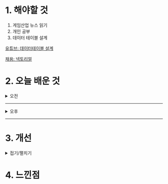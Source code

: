 
# 1. 해야할 것

1. 게임산업 뉴스 읽기 
2. 개인 공부  
3. 데이터 테이블 설계

[유튜브: 데이터테이블 설계](https://www.youtube.com/watch?v=X4dClLSaFB8)

[채용: 넥토리얼](https://career.nexon.com/user/recruit/member/postDetail?joinCorp=AG&reNo=20240237&currentPage=0)

# 2. 오늘 배운 것

<details>
<summary>오전</summary>

## 오늘의 뉴스
### 
</details>

****

<details>
<summary>오후</summary>


</details>

****


# 3. 개선


<details>
<summary>접기/펼치기</summary>


</details>



# 4. 느낀점


